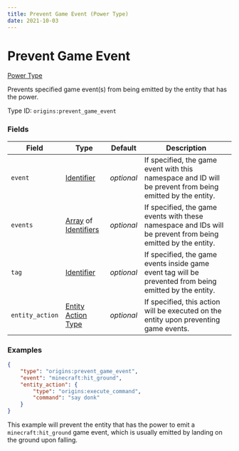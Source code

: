 ```yaml
---
title: Prevent Game Event (Power Type)
date: 2021-10-03
---
```


# Prevent Game Event

[Power Type](../power_types.md)

Prevents specified game event(s) from being emitted by the entity that has the power.

Type ID: `origins:prevent_game_event`


### Fields

Field | Type | Default | Description
------|------|---------|-------------
`event` | [Identifier](../data_types/identifier.md) | _optional_ | If specified, the game event with this namespace and ID will be prevent from being emitted by the entity.
`events` | [Array](../data_types/array.md) of [Identifiers](../data_types/identifier.md) | _optional_ | If specified, the game events with these namespace and IDs will be prevent from being emitted by the entity.
`tag` | [Identifier](../data_types/identifier.md) | _optional_ | If specified, the game events inside game event tag will be prevented from being emitted by the entity.
`entity_action` | [Entity Action Type](../entity_action_types.md) | _optional_ | If specified, this action will be executed on the entity upon preventing game events.


### Examples

```json
{
    "type": "origins:prevent_game_event",
    "event": "minecraft:hit_ground",
    "entity_action": {
        "type": "origins:execute_command",
        "command": "say donk"
    }
}
```

This example will prevent the entity that has the power to emit a `minecraft:hit_ground` game event, which is usually emitted by landing on the ground upon falling.
